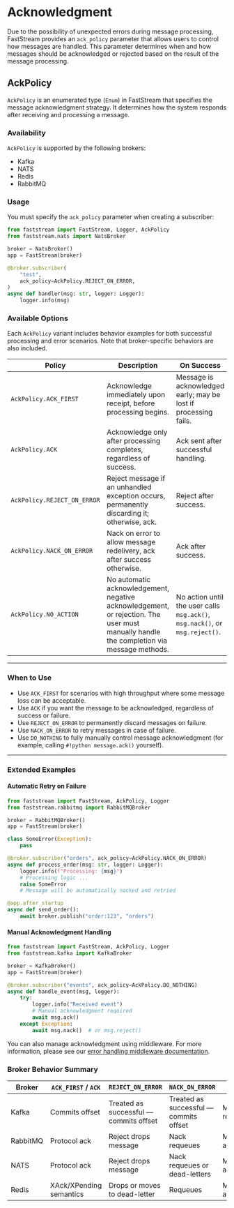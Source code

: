 # Acknowledgment

Due to the possibility of unexpected errors during message processing, FastStream provides an `ack_policy` parameter that allows users to control how messages are handled. This parameter determines when and how messages should be acknowledged or rejected based on the result of the message processing.

## AckPolicy

`AckPolicy` is an enumerated type (`Enum`) in FastStream that specifies the message acknowledgment strategy. It determines how the system responds after receiving and processing a message.

### Availability

`AckPolicy` is supported by the following brokers:

- Kafka
- NATS
- Redis
- RabbitMQ

### Usage

You must specify the `ack_policy` parameter when creating a subscriber:

```python linenums="1" hl_lines="9" title="main.py"
from faststream import FastStream, Logger, AckPolicy
from faststream.nats import NatsBroker

broker = NatsBroker()
app = FastStream(broker)

@broker.subscriber(
    "test",
    ack_policy=AckPolicy.REJECT_ON_ERROR,
)
async def handler(msg: str, logger: Logger):
    logger.info(msg)
```

### Available Options

Each `AckPolicy` variant includes behavior examples for both successful processing and error scenarios. Note that broker-specific behaviors are also included.

| Policy                      | Description                                                                                                                             | On Success                                                                   | On Error                                              | Broker Notes                                                             |
| --------------------------- | --------------------------------------------------------------------------------------------------------------------------------------- | ---------------------------------------------------------------------------- | ----------------------------------------------------- | ------------------------------------------------------------------------ |
| `AckPolicy.ACK_FIRST`       | Acknowledge immediately upon receipt, before processing begins.                                                                         | Message is acknowledged early; may be lost if processing fails.              | Acknowledged despite error; message not re-delivered. | Kafka commits offset; NATS, Redis, and RabbitMQ acknowledge immediately. |
| `AckPolicy.ACK`             | Acknowledge only after processing completes, regardless of success.                                                                     | Ack sent after successful handling.                                          | Ack sent anyway; message not redelivered.             | Kafka: offset commit; others: explicit ack.                              |
| `AckPolicy.REJECT_ON_ERROR` | Reject message if an unhandled exception occurs, permanently discarding it; otherwise, ack.                                             | Reject after success.                                                        | Message discarded; no retry.                          | RabbitMQ/NATS drops message. Kafka commits offset.                       |
| `AckPolicy.NACK_ON_ERROR`   | Nack on error to allow message redelivery, ack after success otherwise.                                                                 | Ack after success.                                                           | Redeliver; attempt to resend message.                 | Redis streams and RabbitMQ redelivers; Kafka commits as fallback.        |
| `AckPolicy.NO_ACTION`       | No automatic acknowledgement, negative acknowledgement, or rejection. The user must manually handle the completion via message methods. | No action until the user calls `msg.ack()`, `msg.nack()`, or `msg.reject()`. | No action until user calls any of these methods.      | Complete manual control over all brokers.                                |

---

### When to Use

- Use `ACK_FIRST` for scenarios with high throughput where some message loss can be acceptable.
- Use `ACK` if you want the message to be acknowledged, regardless of success or failure.
- Use `REJECT_ON_ERROR` to permanently discard messages on failure.
- Use `NACK_ON_ERROR` to retry messages in case of failure.
- Use `DO_NOTHING` to fully manually control message acknowledgment (for example, calling `#!python message.ack()` yourself).

---

### Extended Examples

#### Automatic Retry on Failure

```python linenums="1" hl_lines="7" title="main.py"
from faststream import FastStream, AckPolicy, Logger
from faststream.rabbitmq import RabbitMQBroker

broker = RabbitMQBroker()
app = FastStream(broker)

class SomeError(Exception):
    pass

@broker.subscriber("orders", ack_policy=AckPolicy.NACK_ON_ERROR)
async def process_order(msg: str, logger: Logger):
    logger.info(f"Processing: {msg}")
    # Processing logic ...
    raise SomeError
    # Message will be automatically nacked and retried

@app.after_startup
async def send_order():
    await broker.publish("order:123", "orders")
```

#### Manual Acknowledgment Handling

```python linenums="1" hl_lines="7 12 14" title="main.py"
from faststream import FastStream, AckPolicy, Logger
from faststream.kafka import KafkaBroker

broker = KafkaBroker()
app = FastStream(broker)

@broker.subscriber("events", ack_policy=AckPolicy.DO_NOTHING)
async def handle_event(msg, logger):
    try:
        logger.info("Received event")
        # Manual acknowledgment required
        await msg.ack()
    except Exception:
        await msg.nack()  # or msg.reject()
```

You can also manage acknowledgment using middleware. For more information, please see our [error handling middleware documentation](./middlewares/exception.md).

### Broker Behavior Summary

| Broker   | `ACK_FIRST` / `ACK`     | `REJECT_ON_ERROR`                      | `NACK_ON_ERROR`                        | `DO_NOTHING`           |
| -------- | ----------------------- | -------------------------------------- | -------------------------------------- | ---------------------- |
| Kafka    | Commits offset          | Treated as successful — commits offset | Treated as successful — commits offset | Manual commit required |
| RabbitMQ | Protocol ack            | Reject drops message                   | Nack requeues                          | Manual ack/nack/reject |
| NATS     | Protocol ack            | Reject drops message                   | Nack requeues or dead-letters          | Manual ack/nack/reject |
| Redis    | XAck/XPending semantics | Drops or moves to dead-letter          | Requeues                               | Manual ack/nack/reject |
